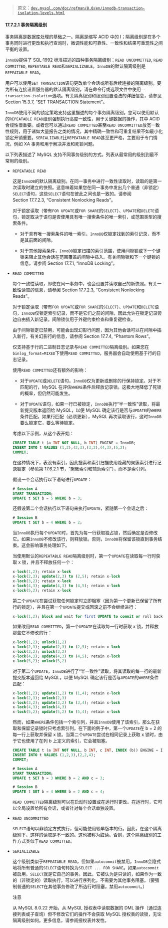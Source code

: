 > 原文：[`dev.mysql.com/doc/refman/8.0/en/innodb-transaction-isolation-levels.html`](https://dev.mysql.com/doc/refman/8.0/en/innodb-transaction-isolation-levels.html)

#### 17.7.2.1 事务隔离级别

事务隔离是数据库处理的基础之一。隔离是缩写 ACID 中的 I；隔离级别是在多个事务同时进行更改和执行查询时，微调性能和可靠性、一致性和结果可重现性之间平衡的设置。

`InnoDB`提供了 SQL:1992 标准描述的四种事务隔离级别：`READ UNCOMMITTED`, `READ COMMITTED`, `REPEATABLE READ`和`SERIALIZABLE`。`InnoDB`的默认隔离级别是`REPEATABLE READ`。

用户可以使用`SET TRANSACTION`语句更改单个会话或所有后续连接的隔离级别。要为所有连接设置服务器的默认隔离级别，请在命令行或选项文件中使用`--transaction-isolation`选项。有关隔离级别和级别设置语法的详细信息，请参见 Section 15.3.7, “SET TRANSACTION Statement”。

`InnoDB`使用不同的锁定策略支持这里描述的每个事务隔离级别。您可以使用默认的`REPEATABLE READ`级别强制执行高度一致性，用于关键数据的操作，其中 ACID 合规性很重要。或者您可以通过`READ COMMITTED`甚至`READ UNCOMMITTED`放宽一致性规则，用于诸如大量报告之类的情况，其中精确一致性和可重复结果不如最小化锁定开销重要。`SERIALIZABLE`比`REPEATABLE READ`甚至更严格，主要用于专门情况，例如 XA 事务和用于解决并发和死锁问题。

以下列表描述了 MySQL 支持不同事务级别的方式。列表从最常用的级别到最不常用的级别。

+   `REPEATABLE READ`

    这是`InnoDB`的默认隔离级别。在同一事务中进行一致性读取时，读取的是第一次读取时建立的快照。这意味着如果您在同一事务中发出几个普通（非锁定）`SELECT`语句，这些`SELECT`语句在彼此之间也是一致的。请参阅 Section 17.7.2.3, “Consistent Nonlocking Reads”。

    对于锁定读取（带有`FOR UPDATE`或`FOR SHARE`的`SELECT`）、`UPDATE`和`DELETE`语句，锁定取决于语句是否使用具有唯一搜索条件的唯一索引，或范围类型的搜索条件。

    +   对于具有唯一搜索条件的唯一索引，`InnoDB`仅锁定找到的索引记录，而不是其前面的间隙。

    +   对于其他搜索条件，`InnoDB`锁定扫描的索引范围，使用间隙锁或下一个键锁来阻止其他会话在范围覆盖的间隙中插入。有关间隙锁和下一个键锁的信息，请参阅 Section 17.7.1, “InnoDB Locking”。

+   `READ COMMITTED`

    每个一致性读取，即使在同一事务中，也会设置并读取自己的新快照。有关一致性读取的信息，请参阅 Section 17.7.2.3, “Consistent Nonlocking Reads”。

    对于锁定读取（带有`FOR UPDATE`或`FOR SHARE`的`SELECT`）、`UPDATE`和`DELETE`语句，`InnoDB`仅锁定索引记录，而不是它们之前的间隙，因此允许在锁定记录旁边自由插入新记录。间隙锁仅用于外键约束检查和重复键检查。

    由于间隙锁定已禁用，可能会出现幻影行问题，因为其他会话可以在间隙中插入新行。有关幻影行的信息，请参阅 Section 17.7.4, “Phantom Rows”。

    仅支持基于行的二进制日志记录与`READ COMMITTED`隔离级别。如果您在`binlog_format=MIXED`下使用`READ COMMITTED`，服务器会自动使用基于行的日志记录。

    使用`READ COMMITTED`还有额外的影响：

    +   对于`UPDATE`或`DELETE`语句，`InnoDB`仅为更新或删除的行保持锁定。对于不匹配的行，MySQL 在评估`WHERE`条件后释放记录锁。这极大地降低了死锁的概率，但仍然可能发生。

    +   对于`UPDATE`语句，如果一行已被锁定，`InnoDB`执行“半一致性”读取，将最新提交版本返回给 MySQL，以便 MySQL 确定该行是否与`UPDATE`的`WHERE`条件匹配。如果行匹配（必须更新），MySQL 再次读取该行，这时`InnoDB`要么锁定它，要么等待锁定。

    考虑以下示例，从这个表开始：

    ```sql
    CREATE TABLE t (a INT NOT NULL, b INT) ENGINE = InnoDB;
    INSERT INTO t VALUES (1,2),(2,3),(3,2),(4,3),(5,2);
    COMMIT;
    ```

    在这种情况下，表没有索引，因此搜索和索引扫描使用隐藏的聚簇索引进行记录锁定（参见第 17.6.2.1 节，“聚簇索引和辅助索引”），而不是索引列。

    假设一个会话执行以下语句进行`UPDATE`：

    ```sql
    # Session A
    START TRANSACTION;
    UPDATE t SET b = 5 WHERE b = 3;
    ```

    还假设第二个会话执行以下语句来执行`UPDATE`，紧随第一个会话之后：

    ```sql
    # Session B
    UPDATE t SET b = 4 WHERE b = 2;
    ```

    当`InnoDB`执行每个`UPDATE`时，首先为每一行获取独占锁，然后确定是否修改它。如果`InnoDB`不修改该行，则释放锁。否则，`InnoDB`将保留该锁直到事务结束。这会影响事务处理如下。

    当使用默认的`REPEATABLE READ`隔离级别时，第一个`UPDATE`在读取每一行时获取 x 锁，并且不释放任何一个：

    ```sql
    x-lock(1,2); retain x-lock
    x-lock(2,3); update(2,3) to (2,5); retain x-lock
    x-lock(3,2); retain x-lock
    x-lock(4,3); update(4,3) to (4,5); retain x-lock
    x-lock(5,2); retain x-lock
    ```

    第二个`UPDATE`在尝试获取任何锁定时立即阻塞（因为第一个更新已保留了所有行的锁定），并且在第一个`UPDATE`提交或回滚之前不会继续进行：

    ```sql
    x-lock(1,2); block and wait for first UPDATE to commit or roll back
    ```

    如果改用`READ COMMITTED`，第一个`UPDATE`在读取每一行时获取 x 锁，并释放那些它不修改的行：

    ```sql
    x-lock(1,2); unlock(1,2)
    x-lock(2,3); update(2,3) to (2,5); retain x-lock
    x-lock(3,2); unlock(3,2)
    x-lock(4,3); update(4,3) to (4,5); retain x-lock
    x-lock(5,2); unlock(5,2)
    ```

    对于第二个`UPDATE`，`InnoDB`进行了“半一致性”读取，将其读取的每一行的最新提交版本返回给 MySQL，以便 MySQL 确定该行是否与`UPDATE`的`WHERE`条件匹配：

    ```sql
    x-lock(1,2); update(1,2) to (1,4); retain x-lock
    x-lock(2,3); unlock(2,3)
    x-lock(3,2); update(3,2) to (3,4); retain x-lock
    x-lock(4,3); unlock(4,3)
    x-lock(5,2); update(5,2) to (5,4); retain x-lock
    ```

    然而，如果`WHERE`条件包括一个索引列，并且`InnoDB`使用了该索引，那么在获取和保留记录锁时只考虑索引列。在下面的例子中，第一个`UPDATE`在 b = 2 的每一行上获取并保留 x 锁。当第二个`UPDATE`尝试在相同记录上获取 x 锁时，由于它也使用了在列 b 上定义的索引，它会被阻塞。

    ```sql
    CREATE TABLE t (a INT NOT NULL, b INT, c INT, INDEX (b)) ENGINE = InnoDB;
    INSERT INTO t VALUES (1,2,3),(2,2,4);
    COMMIT;

    # Session A
    START TRANSACTION;
    UPDATE t SET b = 3 WHERE b = 2 AND c = 3;

    # Session B
    UPDATE t SET b = 4 WHERE b = 2 AND c = 4;
    ```

    `READ COMMITTED`隔离级别可以在启动时设置或在运行时更改。在运行时，它可以全局设置给所有会话，或者针对每个会话单独设置。

+   `READ UNCOMMITTED`

    `SELECT`语句以非锁定方式执行，但可能使用较早版本的行。因此，在这个隔离级别下，这样的读取是不一致的。这也被称为脏读。否则，这个隔离级别的工作方式类似于`READ COMMITTED`。

+   `SERIALIZABLE`

    这个级别类似于`REPEATABLE READ`，但如果`autocommit`被禁用，`InnoDB`会隐式地将所有普通的`SELECT`语句转换为`SELECT ... FOR SHARE`。如果`autocommit`被启用，`SELECT`就是它自己的事务。因此，它被认为是只读的，如果作为一致的（非锁定的）读取执行，可以进行序列化，不需要为其他事务阻塞。（要强制普通的`SELECT`在其他事务修改了所选行时阻塞，禁用`autocommit`。）

    注意

    从 MySQL 8.0.22 开始，从 MySQL 授权表中读取数据的 DML 操作（通过连接列表或子查询）但不修改它们的操作不会获取 MySQL 授权表的读锁，无论隔离级别如何。更多信息，请参阅授权表并发性。
